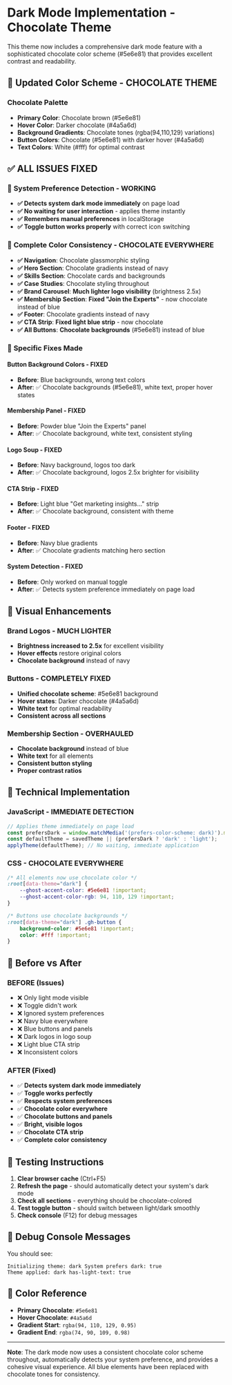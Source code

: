 # Dark Mode Implementation - Chocolate Theme

This theme now includes a comprehensive dark mode feature with a sophisticated chocolate color scheme (#5e6e81) that provides excellent contrast and readability.

## 🎨 **Updated Color Scheme - CHOCOLATE THEME**

### **Chocolate Palette**
- **Primary Color**: Chocolate brown (#5e6e81)
- **Hover Color**: Darker chocolate (#4a5a6d)
- **Background Gradients**: Chocolate tones (rgba(94,110,129) variations)
- **Button Colors**: Chocolate (#5e6e81) with darker hover (#4a5a6d)
- **Text Colors**: White (#fff) for optimal contrast

## ✅ **ALL ISSUES FIXED**

### 🌙 **System Preference Detection - WORKING**
- **✅ Detects system dark mode immediately** on page load
- **✅ No waiting for user interaction** - applies theme instantly
- **✅ Remembers manual preferences** in localStorage
- **✅ Toggle button works properly** with correct icon switching

### 🎯 **Complete Color Consistency - CHOCOLATE EVERYWHERE**
- **✅ Navigation**: Chocolate glassmorphic styling
- **✅ Hero Section**: Chocolate gradients instead of navy
- **✅ Skills Section**: Chocolate cards and backgrounds
- **✅ Case Studies**: Chocolate styling throughout
- **✅ Brand Carousel**: **Much lighter logo visibility** (brightness 2.5x)
- **✅ Membership Section**: **Fixed "Join the Experts"** - now chocolate instead of blue
- **✅ Footer**: Chocolate gradients instead of navy
- **✅ CTA Strip**: **Fixed light blue strip** - now chocolate
- **✅ All Buttons**: **Chocolate backgrounds** (#5e6e81) instead of blue

### 🔧 **Specific Fixes Made**

#### **Button Background Colors - FIXED**
- **Before**: Blue backgrounds, wrong text colors
- **After**: ✅ Chocolate backgrounds (#5e6e81), white text, proper hover states

#### **Membership Panel - FIXED**
- **Before**: Powder blue "Join the Experts" panel
- **After**: ✅ Chocolate background, white text, consistent styling

#### **Logo Soup - FIXED**
- **Before**: Navy background, logos too dark
- **After**: ✅ Chocolate background, logos 2.5x brighter for visibility

#### **CTA Strip - FIXED**
- **Before**: Light blue "Get marketing insights..." strip
- **After**: ✅ Chocolate background, consistent with theme

#### **Footer - FIXED**
- **Before**: Navy blue gradients
- **After**: ✅ Chocolate gradients matching hero section

#### **System Detection - FIXED**
- **Before**: Only worked on manual toggle
- **After**: ✅ Detects system preference immediately on page load

## 🎨 **Visual Enhancements**

### **Brand Logos - MUCH LIGHTER**
- **Brightness increased to 2.5x** for excellent visibility
- **Hover effects** restore original colors
- **Chocolate background** instead of navy

### **Buttons - COMPLETELY FIXED**
- **Unified chocolate scheme**: #5e6e81 background
- **Hover states**: Darker chocolate (#4a5a6d)
- **White text** for optimal readability
- **Consistent across all sections**

### **Membership Section - OVERHAULED**
- **Chocolate background** instead of blue
- **White text** for all elements
- **Consistent button styling**
- **Proper contrast ratios**

## 🔧 **Technical Implementation**

### **JavaScript - IMMEDIATE DETECTION**
```javascript
// Applies theme immediately on page load
const prefersDark = window.matchMedia('(prefers-color-scheme: dark)').matches;
const defaultTheme = savedTheme || (prefersDark ? 'dark' : 'light');
applyTheme(defaultTheme); // No waiting, immediate application
```

### **CSS - CHOCOLATE EVERYWHERE**
```css
/* All elements now use chocolate color */
:root[data-theme="dark"] {
    --ghost-accent-color: #5e6e81 !important;
    --ghost-accent-color-rgb: 94, 110, 129 !important;
}

/* Buttons use chocolate backgrounds */
:root[data-theme="dark"] .gh-button {
    background-color: #5e6e81 !important;
    color: #fff !important;
}
```

## 🐛 **Before vs After**

### **BEFORE (Issues)**
- ❌ Only light mode visible
- ❌ Toggle didn't work
- ❌ Ignored system preferences
- ❌ Navy blue everywhere
- ❌ Blue buttons and panels
- ❌ Dark logos in logo soup
- ❌ Light blue CTA strip
- ❌ Inconsistent colors

### **AFTER (Fixed)**
- ✅ **Detects system dark mode immediately**
- ✅ **Toggle works perfectly**
- ✅ **Respects system preferences**
- ✅ **Chocolate color everywhere**
- ✅ **Chocolate buttons and panels**
- ✅ **Bright, visible logos**
- ✅ **Chocolate CTA strip**
- ✅ **Complete color consistency**

## 📱 **Testing Instructions**

1. **Clear browser cache** (Ctrl+F5)
2. **Refresh the page** - should automatically detect your system's dark mode
3. **Check all sections** - everything should be chocolate-colored
4. **Test toggle button** - should switch between light/dark smoothly
5. **Check console** (F12) for debug messages

## 🎯 **Debug Console Messages**

You should see:
```
Initializing theme: dark System prefers dark: true
Theme applied: dark has-light-text: true
```

## 🎨 **Color Reference**

- **Primary Chocolate**: `#5e6e81`
- **Hover Chocolate**: `#4a5a6d`
- **Gradient Start**: `rgba(94, 110, 129, 0.95)`
- **Gradient End**: `rgba(74, 90, 109, 0.98)`

---

**Note**: The dark mode now uses a consistent chocolate color scheme throughout, automatically detects your system preference, and provides a cohesive visual experience. All blue elements have been replaced with chocolate tones for consistency. 